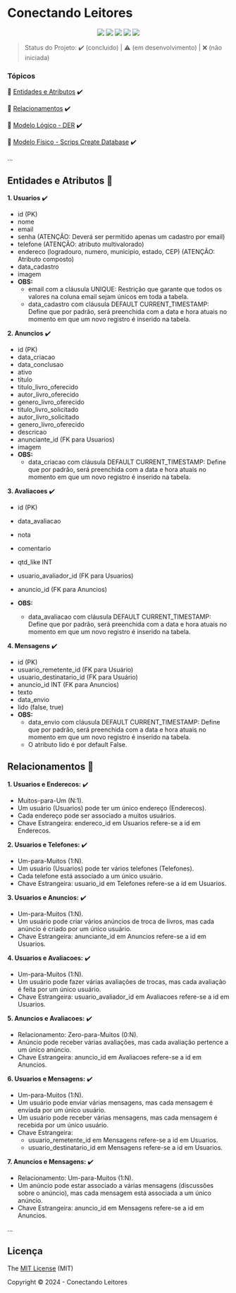 <h1>Conectando Leitores</h1> 

<p align="center">
  <img src="http://img.shields.io/static/v1?label=Draw.io&message=24.6.4&color=f08705&style=for-the-badge&logo=diagramsdotnet"/>
  <img src="http://img.shields.io/static/v1?label=Workbench MySQL&message=8.0.38&color=4479a1&style=for-the-badge&logo=mysql&logoColor=f5f5f5"/>
  <img src="http://img.shields.io/static/v1?label=PostgreSQL&message=16&color=4169e1&style=for-the-badge&logo=postgresql&logoColor=f5f5f5"/>
  <img src="http://img.shields.io/static/v1?label=STATUS&message=CONCLUIDO&color=green&style=for-the-badge"/>
  <img src="http://img.shields.io/static/v1?label=License&message=MIT&color=green&style=for-the-badge"/>
</p>

> Status do Projeto: :heavy_check_mark: (concluido) | :warning: (em desenvolvimento) | :x: (não iniciada)

### Tópicos 

:small_blue_diamond: [Entidades e Atributos](#entidades-e-atributos-file_folder) :heavy_check_mark:

:small_blue_diamond: [Relacionamentos](#relacionamentos-handshake) :heavy_check_mark:

:small_blue_diamond: [Modelo Lógico - DER](modelo_logico_der) :heavy_check_mark:

:small_blue_diamond: [Modelo Físico - Scrips Create Database](scripts_create_database) :heavy_check_mark:

... 

## Entidades e Atributos :file_folder:

<p align="justify">

**1. Usuarios** :heavy_check_mark:
  - id (PK)
  - nome
  - email
  - senha (ATENÇÃO: Deverá ser permitido apenas um cadastro por email)
  - telefone (ATENÇÃO: atributo multivalorado)
  - endereco (logradouro, numero, municipio, estado, CEP) (ATENÇÃO: Atributo composto)
  - data_cadastro
  - imagem
  - **OBS:**
    - email com a cláusula UNIQUE: Restrição que garante que todos os valores na coluna email sejam únicos em toda a tabela.
    - data_cadastro com cláusula DEFAULT CURRENT_TIMESTAMP: Define que por padrão, será preenchida com a data e hora atuais no momento
    em que um novo registro é inserido na tabela.

**2. Anuncios** :heavy_check_mark:
  - id (PK)
  - data_criacao 
  - data_conclusao 
  - ativo
  - titulo 
  - titulo_livro_oferecido
  - autor_livro_oferecido 
  - genero_livro_oferecido 
  - titulo_livro_solicitado 
  - autor_livro_solicitado 
  - genero_livro_oferecido 
  - descricao 
  - anunciante_id (FK para Usuarios)
  - imagem
  - **OBS:**
    - data_criacao com cláusula DEFAULT CURRENT_TIMESTAMP: Define que por padrão, será preenchida com a data e hora atuais no momento
    em que um novo registro é inserido na tabela.
   
**3. Avaliacoes** :heavy_check_mark:
  - id (PK)
  - data_avaliacao
  - nota
  - comentario
  - qtd_like INT
  - usuario_avaliador_id (FK para Usuarios)
  - anuncio_id (FK para Anuncios)
  
  - **OBS:**
    - data_avaliacao com cláusula DEFAULT CURRENT_TIMESTAMP: Define que por padrão, será preenchida com a data e hora atuais no momento
    em que um novo registro é inserido na tabela.

**4. Mensagens** :heavy_check_mark:
  - id (PK)
  - usuario_remetente_id (FK para Usuário)
  - usuario_destinatario_id (FK para Usuário)
  - anuncio_id INT (FK para Anuncios)
  - texto
  - data_envio
  - lido (false, true)
  - **OBS:**
    - data_envio com cláusula DEFAULT CURRENT_TIMESTAMP: Define que por padrão, será preenchida com a data e hora atuais no momento
    em que um novo registro é inserido na tabela.
    - O atributo lido é por default False.

</p>

## Relacionamentos :handshake:

**1. Usuarios e Enderecos:** :heavy_check_mark:
  - Muitos-para-Um (N:1).
  - Um usuário (Usuarios) pode ter um único endereço (Enderecos).
  - Cada endereço pode ser associado a muitos usuários.
  - Chave Estrangeira: endereco_id em Usuarios refere-se a id em Enderecos.

**2. Usuarios e Telefones:** :heavy_check_mark:
 - Um-para-Muitos (1:N).
 - Um usuário (Usuarios) pode ter vários telefones (Telefones).
 - Cada telefone está associado a um único usuário.
 - Chave Estrangeira: usuario_id em Telefones refere-se a id em Usuarios.

**3. Usuarios e Anuncios:** :heavy_check_mark:
  - Um-para-Muitos (1:N).
  - Um usuário pode criar vários anúncios de troca de livros, mas cada anúncio é criado por um único usuário.
  - Chave Estrangeira: anunciante_id em Anuncios refere-se a id em Usuarios.

**4. Usuarios e Avaliacoes:** :heavy_check_mark:
  - Um-para-Muitos (1:N).
  - Um usuário pode fazer várias avaliações de trocas, mas cada avaliação é feita por um único usuário.
  - Chave Estrangeira: usuario_avaliador_id em Avaliacoes refere-se a id em Usuarios.

**5. Anuncios e Avaliacoes:** :heavy_check_mark:
  - Relacionamento: Zero-para-Muitos (0:N).
  - Anúncio pode receber várias avaliações, mas cada avaliação pertence a um único anúncio.
  - Chave Estrangeira: anuncio_id em Avaliacoes refere-se a id em Anuncios.

**6. Usuarios e Mensagens:** :heavy_check_mark:
  - Um-para-Muitos (1:N).
  - Um usuário pode enviar várias mensagens, mas cada mensagem é enviada por um único usuário.
  - Um usuário pode receber várias mensagens, mas cada mensagem é recebida por um único usuário.
  - Chave Estrangeira:
    - usuario_remetente_id em Mensagens refere-se a id em Usuarios.
    - usuario_destinatario_id em Mensagens refere-se a id em Usuarios.

**7. Anuncios e Mensagens:** :heavy_check_mark:
  - Relacionamento: Um-para-Muitos (1:N).
  - Um anúncio pode estar associado a várias mensagens (discussões sobre o anúncio), mas cada mensagem está associada a um único anúncio.
  - Chave Estrangeira: anuncio_id em Mensagens refere-se a id em Anuncios.
 
... 

## Licença 

The [MIT License]() (MIT)

Copyright :copyright: 2024 - Conectando Leitores
